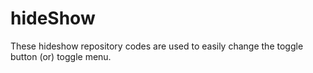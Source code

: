 # hideShow
These hideshow repository codes are used to easily change the toggle button (or) toggle menu.
